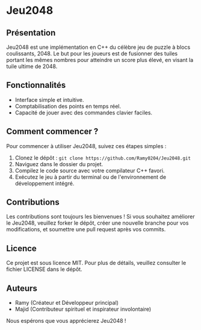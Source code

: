 # Jeu2048

## Présentation
Jeu2048 est une implémentation en C++ du célèbre jeu de puzzle à blocs coulissants, 2048. Le but pour les joueurs est de fusionner des tuiles portant les mêmes nombres pour atteindre un score plus élevé, en visant la tuile ultime de 2048.

## Fonctionnalités
- Interface simple et intuitive.
- Comptabilisation des points en temps réel.
- Capacité de jouer avec des commandes clavier faciles.

## Comment commencer ?
Pour commencer à utiliser Jeu2048, suivez ces étapes simples :
1. Clonez le dépôt : `git clone https://github.com/Ramy0204/Jeu2048.git`
2. Naviguez dans le dossier du projet.
3. Compilez le code source avec votre compilateur C++ favori.
4. Exécutez le jeu à partir du terminal ou de l'environnement de développement intégré.

## Contributions
Les contributions sont toujours les bienvenues ! Si vous souhaitez améliorer le Jeu2048, veuillez forker le dépôt, créer une nouvelle branche pour vos modifications, et soumettre une pull request après vos commits.

## Licence
Ce projet est sous licence MIT. Pour plus de détails, veuillez consulter le fichier LICENSE dans le dépôt.

## Auteurs
- Ramy (Créateur et Développeur principal)
- Majid (Contributeur spirituel et inspirateur involontaire)

Nous espérons que vous apprécierez Jeu2048 !
